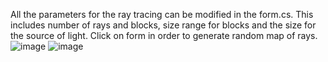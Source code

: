 All the parameters for the ray tracing can be modified in the form.cs.
This includes number of rays and blocks, size range for blocks and the size for the source of light.
Click on form in order to generate random map of rays.
![image](https://github.com/ChislucaAna/Ray-Tracer/assets/139362209/61f1cded-5da5-4d65-8811-3df270e2198a)
![image](https://github.com/ChislucaAna/Ray-Tracer/assets/139362209/2cd67f71-13be-4c83-9bbe-15ad7f933d87)


